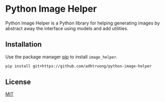 # Python Image Helper

Python Image Helper is a Python library for helping generating images by abstract away the interface using models and add utilities.

## Installation

Use the package manager [pip](https://pip.pypa.io/en/stable/) to install `image_helper`.

```bash
pip install git+https://github.com/adhtruong/python-image-helper
```

## License
[MIT](https://choosealicense.com/licenses/mit/)
